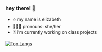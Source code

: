 ### hey there! 👋
* ⭐ my name is elizabeth
* 👩🏻‍💻 pronouns: she/her
* 🃏 i’m currently working on class projects

[![Top Langs](https://github-readme-stats.vercel.app/api/top-langs/?username=19ewalker&exclude_repo=)](https://github.com/anuraghazra/github-readme-stats)
